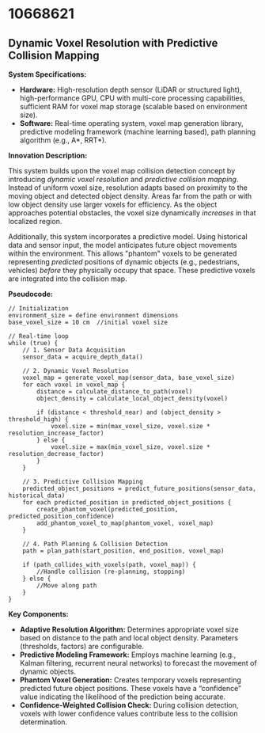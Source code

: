 # 10668621

## Dynamic Voxel Resolution with Predictive Collision Mapping

**System Specifications:**

*   **Hardware:** High-resolution depth sensor (LiDAR or structured light), high-performance GPU, CPU with multi-core processing capabilities, sufficient RAM for voxel map storage (scalable based on environment size).
*   **Software:** Real-time operating system, voxel map generation library, predictive modeling framework (machine learning based), path planning algorithm (e.g., A*, RRT*).

**Innovation Description:**

This system builds upon the voxel map collision detection concept by introducing *dynamic voxel resolution* and *predictive collision mapping*. Instead of uniform voxel size, resolution adapts based on proximity to the moving object and detected object density. Areas far from the path or with low object density use larger voxels for efficiency. As the object approaches potential obstacles, the voxel size dynamically *increases* in that localized region.

Additionally, this system incorporates a predictive model. Using historical data and sensor input, the model anticipates future object movements within the environment.  This allows "phantom" voxels to be generated representing *predicted* positions of dynamic objects (e.g., pedestrians, vehicles) *before* they physically occupy that space.  These predictive voxels are integrated into the collision map.

**Pseudocode:**

```
// Initialization
environment_size = define environment dimensions
base_voxel_size = 10 cm  //initial voxel size

// Real-time loop
while (true) {
    // 1. Sensor Data Acquisition
    sensor_data = acquire_depth_data()

    // 2. Dynamic Voxel Resolution
    voxel_map = generate_voxel_map(sensor_data, base_voxel_size)
    for each voxel in voxel_map {
        distance = calculate_distance_to_path(voxel)
        object_density = calculate_local_object_density(voxel)

        if (distance < threshold_near) and (object_density > threshold_high) {
            voxel.size = min(max_voxel_size, voxel.size * resolution_increase_factor)
        } else {
            voxel.size = max(min_voxel_size, voxel.size * resolution_decrease_factor)
        }
    }

    // 3. Predictive Collision Mapping
    predicted_object_positions = predict_future_positions(sensor_data, historical_data)
    for each predicted_position in predicted_object_positions {
        create_phantom_voxel(predicted_position, predicted_position_confidence)
        add_phantom_voxel_to_map(phantom_voxel, voxel_map)
    }
    
    // 4. Path Planning & Collision Detection
    path = plan_path(start_position, end_position, voxel_map)

    if (path_collides_with_voxels(path, voxel_map)) {
        //Handle collision (re-planning, stopping)
    } else {
        //Move along path
    }
}
```

**Key Components:**

*   **Adaptive Resolution Algorithm:**  Determines appropriate voxel size based on distance to the path and local object density. Parameters (thresholds, factors) are configurable.
*   **Predictive Modeling Framework:**  Employs machine learning (e.g., Kalman filtering, recurrent neural networks) to forecast the movement of dynamic objects.
*   **Phantom Voxel Generation:** Creates temporary voxels representing predicted future object positions. These voxels have a “confidence” value indicating the likelihood of the prediction being accurate.
*   **Confidence-Weighted Collision Check:**  During collision detection, voxels with lower confidence values contribute less to the collision determination.